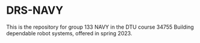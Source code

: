 # DRS-NAVY
This is the repository for group 133 NAVY in the DTU course 34755 Building dependable robot systems, offered in spring 2023.
